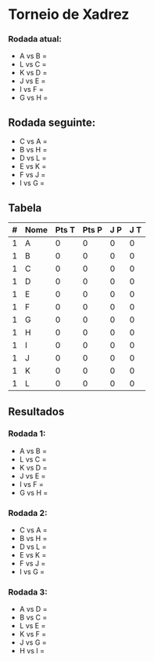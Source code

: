 # Torneio de Xadrez
### Rodada atual:
* A vs B = 
* L vs C = 
* K vs D = 
* J vs E = 
* I vs F = 
* G vs H = 

## Rodada seguinte:
* C vs A = 
* B vs H = 
* D vs L = 
* E vs K = 
* F vs J = 
* I vs G = 

## Tabela

| \# | Nome | Pts T | Pts P | J P | J T |
| --- | --- | --- | --- | --- | --- |
| 1 | A | 0 | 0 | 0 | 0 |
| 1 | B | 0 | 0 | 0 | 0 |
| 1 | C | 0 | 0 | 0 | 0 |
| 1 | D | 0 | 0 | 0 | 0 |
| 1 | E | 0 | 0 | 0 | 0 |
| 1 | F | 0 | 0 | 0 | 0 |
| 1 | G | 0 | 0 | 0 | 0 |
| 1 | H | 0 | 0 | 0 | 0 |
| 1 | I | 0 | 0 | 0 | 0 |
| 1 | J | 0 | 0 | 0 | 0 |
| 1 | K | 0 | 0 | 0 | 0 |
| 1 | L | 0 | 0 | 0 | 0 |

## Resultados
### Rodada 1:
* A vs B = 
* L vs C = 
* K vs D = 
* J vs E = 
* I vs F = 
* G vs H = 

### Rodada 2:
* C vs A = 
* B vs H = 
* D vs L = 
* E vs K = 
* F vs J = 
* I vs G = 

### Rodada 3:
* A vs D = 
* B vs C = 
* L vs E = 
* K vs F = 
* J vs G = 
* H vs I = 

